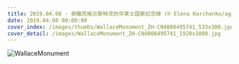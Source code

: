 ```yaml
---
title: 2019.04.08 - 俯瞰苏格兰斯特灵的华莱士国家纪念碑 (© Elena Korchenko/age fotostock)
date: 2019.04.08 00:00:00
cover_index: /images/thumbs/WallaceMonument_ZH-CN4008495741_533x300.jpg
cover_detail: /images/WallaceMonument_ZH-CN4008495741_1920x1080.jpg
---
```


![WallaceMonument](/images/WallaceMonument_ZH-CN4008495741_1920x1080.jpg)
